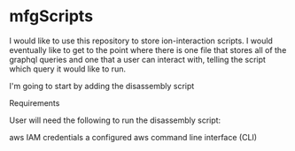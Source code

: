 # mfgScripts
I would like to use this repository to store ion-interaction scripts. I would eventually like to get to the point where there is one file that stores all of the graphql queries and one that a user can interact with, telling the script which query it would like to run.

I'm going to start by adding the disassembly script

Requirements

User will need the following to run the disassembly script:

aws IAM credentials
a configured aws command line interface (CLI)
